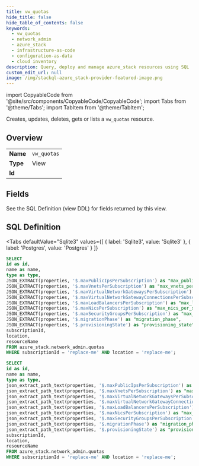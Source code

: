 ```yaml
--- 
title: vw_quotas
hide_title: false
hide_table_of_contents: false
keywords:
  - vw_quotas
  - network_admin
  - azure_stack
  - infrastructure-as-code
  - configuration-as-data
  - cloud inventory
description: Query, deploy and manage azure_stack resources using SQL
custom_edit_url: null
image: /img/stackql-azure_stack-provider-featured-image.png
---
```


import CopyableCode from '@site/src/components/CopyableCode/CopyableCode';
import Tabs from '@theme/Tabs';
import TabItem from '@theme/TabItem';

Creates, updates, deletes, gets or lists a <code>vw_quotas</code> resource.

## Overview
<table><tbody>
<tr><td><b>Name</b></td><td><code>vw_quotas</code></td></tr>
<tr><td><b>Type</b></td><td>View</td></tr>
<tr><td><b>Id</b></td><td><CopyableCode code="azure_stack.network_admin.vw_quotas" /></td></tr>
</tbody></table>

## Fields

See the SQL Definition (view DDL) for fields returned by this view.

## SQL Definition

<Tabs
defaultValue="Sqlite3"
values={[
{ label: 'Sqlite3', value: 'Sqlite3' },
{ label: 'Postgres', value: 'Postgres' }
]}
>
<TabItem value="Sqlite3">

```sql
SELECT
id as id,
name as name,
type as type,
JSON_EXTRACT(properties, '$.maxPublicIpsPerSubscription') as "max_public_ips_per_subscription",
JSON_EXTRACT(properties, '$.maxVnetsPerSubscription') as "max_vnets_per_subscription",
JSON_EXTRACT(properties, '$.maxVirtualNetworkGatewaysPerSubscription') as "max_virtual_network_gateways_per_subscription",
JSON_EXTRACT(properties, '$.maxVirtualNetworkGatewayConnectionsPerSubscription') as "max_virtual_network_gateway_connections_per_subscription",
JSON_EXTRACT(properties, '$.maxLoadBalancersPerSubscription') as "max_load_balancers_per_subscription",
JSON_EXTRACT(properties, '$.maxNicsPerSubscription') as "max_nics_per_subscription",
JSON_EXTRACT(properties, '$.maxSecurityGroupsPerSubscription') as "max_security_groups_per_subscription",
JSON_EXTRACT(properties, '$.migrationPhase') as "migration_phase",
JSON_EXTRACT(properties, '$.provisioningState') as "provisioning_state",
subscriptionId,
location,
resourceName
FROM azure_stack.network_admin.quotas
WHERE subscriptionId = 'replace-me' AND location = 'replace-me';
```

</TabItem>
<TabItem value="Postgres">

```sql
SELECT
id as id,
name as name,
type as type,
json_extract_path_text(properties, '$.maxPublicIpsPerSubscription') as "max_public_ips_per_subscription",
json_extract_path_text(properties, '$.maxVnetsPerSubscription') as "max_vnets_per_subscription",
json_extract_path_text(properties, '$.maxVirtualNetworkGatewaysPerSubscription') as "max_virtual_network_gateways_per_subscription",
json_extract_path_text(properties, '$.maxVirtualNetworkGatewayConnectionsPerSubscription') as "max_virtual_network_gateway_connections_per_subscription",
json_extract_path_text(properties, '$.maxLoadBalancersPerSubscription') as "max_load_balancers_per_subscription",
json_extract_path_text(properties, '$.maxNicsPerSubscription') as "max_nics_per_subscription",
json_extract_path_text(properties, '$.maxSecurityGroupsPerSubscription') as "max_security_groups_per_subscription",
json_extract_path_text(properties, '$.migrationPhase') as "migration_phase",
json_extract_path_text(properties, '$.provisioningState') as "provisioning_state",
subscriptionId,
location,
resourceName
FROM azure_stack.network_admin.quotas
WHERE subscriptionId = 'replace-me' AND location = 'replace-me';
```

</TabItem>
</Tabs>
